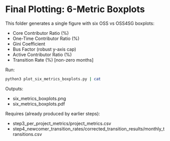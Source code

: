 # Final Plotting: 6-Metric Boxplots

This folder generates a single figure with six OSS vs OSS4SG boxplots:
- Core Contributor Ratio (%)
- One-Time Contributor Ratio (%)
- Gini Coefficient
- Bus Factor (robust y-axis cap)
- Active Contributor Ratio (%)
- Transition Rate (%) [non-zero months]

Run:
```bash
python3 plot_six_metrics_boxplots.py | cat
```

Outputs:
- six_metrics_boxplots.png
- six_metrics_boxplots.pdf

Requires (already produced by earlier steps):
- step3_per_project_metrics/project_metrics.csv
- step4_newcomer_transition_rates/corrected_transition_results/monthly_transitions.csv
